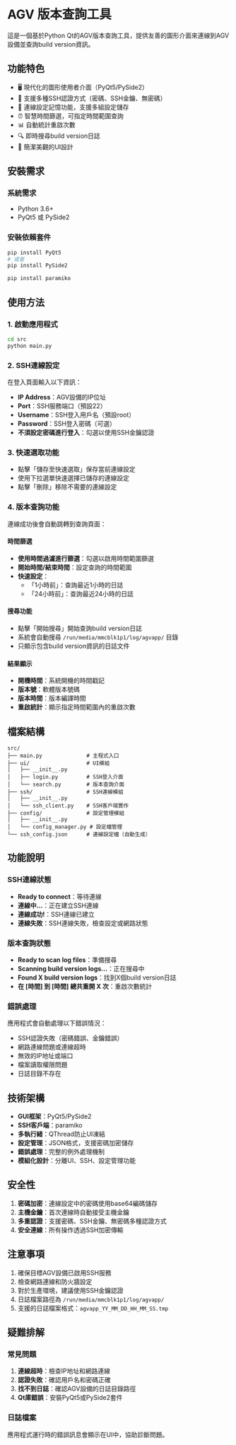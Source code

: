 # AGV 版本查詢工具

這是一個基於Python Qt的AGV版本查詢工具，提供友善的圖形介面來連線到AGV設備並查詢build version資訊。

## 功能特色

- 🖥️ 現代化的圖形使用者介面（PyQt5/PySide2）
- 🔐 支援多種SSH認證方式（密碼、SSH金鑰、無密碼）
- 💾 連線設定記憶功能，支援多組設定儲存
- ⏰ 智慧時間篩選，可指定時間範圍查詢
- 📊 自動統計重啟次數
- 🔍 即時搜尋build version日誌
- 🎨 簡潔美觀的UI設計

## 安裝需求

### 系統需求
- Python 3.6+
- PyQt5 或 PySide2

### 安裝依賴套件
```bash
pip install PyQt5
# 或者
pip install PySide2

pip install paramiko
```

## 使用方法

### 1. 啟動應用程式
```bash
cd src
python main.py
```

### 2. SSH連線設定
在登入頁面輸入以下資訊：
- **IP Address**：AGV設備的IP位址
- **Port**：SSH服務端口（預設22）
- **Username**：SSH登入用戶名（預設root）
- **Password**：SSH登入密碼（可選）
- **不須設定密碼進行登入**：勾選以使用SSH金鑰認證

### 3. 快速選取功能
- 點擊「儲存至快速選取」保存當前連線設定
- 使用下拉選單快速選擇已儲存的連線設定
- 點擊「刪除」移除不需要的連線設定

### 4. 版本查詢功能
連線成功後會自動跳轉到查詢頁面：

#### 時間篩選
- **使用時間過濾進行篩選**：勾選以啟用時間範圍篩選
- **開始時間/結束時間**：設定查詢的時間範圍
- **快速設定**：
  - 「1小時前」：查詢最近1小時的日誌
  - 「24小時前」：查詢最近24小時的日誌

#### 搜尋功能
- 點擊「開始搜尋」開始查詢build version日誌
- 系統會自動搜尋 `/run/media/mmcblk1p1/log/agvapp/` 目錄
- 只顯示包含build version資訊的日誌文件

#### 結果顯示
- **開機時間**：系統開機的時間戳記
- **版本號**：軟體版本號碼
- **版本時間**：版本編譯時間
- **重啟統計**：顯示指定時間範圍內的重啟次數

## 檔案結構

```
src/
├── main.py              # 主程式入口
├── ui/                  # UI模組
│   ├── __init__.py
│   ├── login.py         # SSH登入介面
│   └── search.py        # 版本查詢介面
├── ssh/                 # SSH連線模組
│   ├── __init__.py
│   └── ssh_client.py    # SSH客戶端實作
├── config/              # 設定管理模組
│   ├── __init__.py
│   └── config_manager.py # 設定檔管理
└── ssh_config.json      # 連線設定檔（自動生成）
```

## 功能說明

### SSH連線狀態
- **Ready to connect**：等待連線
- **連線中...**：正在建立SSH連線
- **連線成功!**：SSH連線已建立
- **連線失敗**：SSH連線失敗，檢查設定或網路狀態

### 版本查詢狀態
- **Ready to scan log files**：準備搜尋
- **Scanning build version logs...**：正在搜尋中
- **Found X build version logs**：找到X個build version日誌
- **在 [時間] 到 [時間] 總共重開 X 次**：重啟次數統計

### 錯誤處理
應用程式會自動處理以下錯誤情況：
- SSH認證失敗（密碼錯誤、金鑰錯誤）
- 網路連線問題或連線超時
- 無效的IP地址或端口
- 檔案讀取權限問題
- 日誌目錄不存在

## 技術架構

- **GUI框架**：PyQt5/PySide2
- **SSH客戶端**：paramiko
- **多執行緒**：QThread防止UI凍結
- **設定管理**：JSON格式，支援密碼加密儲存
- **錯誤處理**：完整的例外處理機制
- **模組化設計**：分離UI、SSH、設定管理功能

## 安全性

1. **密碼加密**：連線設定中的密碼使用base64編碼儲存
2. **主機金鑰**：首次連線時自動接受主機金鑰
3. **多重認證**：支援密碼、SSH金鑰、無密碼多種認證方式
4. **安全連線**：所有操作透過SSH加密傳輸

## 注意事項

1. 確保目標AGV設備已啟用SSH服務
2. 檢查網路連線和防火牆設定
3. 對於生產環境，建議使用SSH金鑰認證
4. 日誌檔案路徑為 `/run/media/mmcblk1p1/log/agvapp/`
5. 支援的日誌檔案格式：`agvapp_YY_MM_DD_HH_MM_SS.tmp`

## 疑難排解

### 常見問題
1. **連線超時**：檢查IP地址和網路連線
2. **認證失敗**：確認用戶名和密碼正確
3. **找不到日誌**：確認AGV設備的日誌目錄路徑
4. **Qt庫錯誤**：安裝PyQt5或PySide2套件

### 日誌檔案
應用程式運行時的錯誤訊息會顯示在UI中，協助診斷問題。